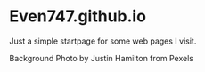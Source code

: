 # Even747.github.io

Just a simple startpage for some web pages I visit.

Background Photo by Justin Hamilton from Pexels

